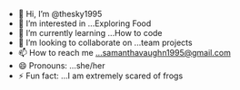 - 👋 Hi, I’m @thesky1995
- 👀 I’m interested in ...Exploring Food
- 🌱 I’m currently learning ...How to code
- 💞️ I’m looking to collaborate on ...team projects
- 📫 How to reach me ...samanthavaughn1995@gmail.com
- 😄 Pronouns: ...she/her
- ⚡ Fun fact: ...I am extremely scared of frogs

<!---
thesky1995/thesky1995 is a ✨ special ✨ repository because its `README.md` (this file) appears on your GitHub profile.
You can click the Preview link to take a look at your changes.
--->
